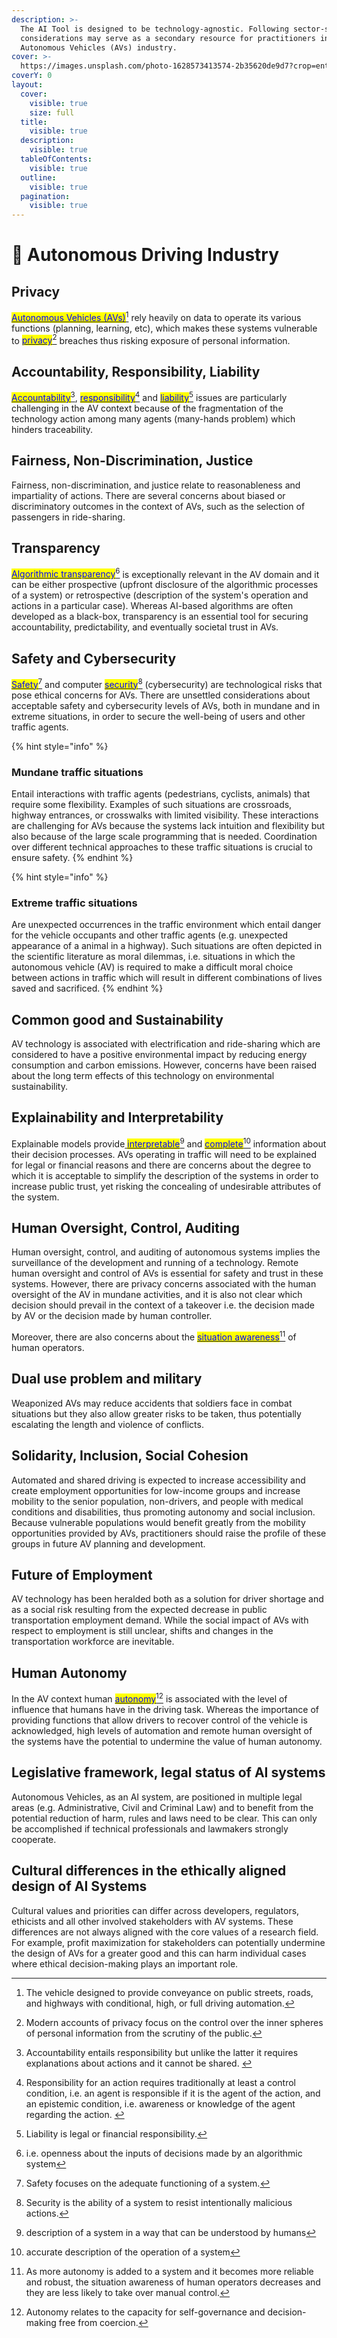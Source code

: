 ```yaml
---
description: >-
  The AI Tool is designed to be technology-agnostic. Following sector-specific
  considerations may serve as a secondary resource for practitioners in the
  Autonomous Vehicles (AVs) industry.
cover: >-
  https://images.unsplash.com/photo-1628573413574-2b35620de9d7?crop=entropy&cs=srgb&fm=jpg&ixid=M3wxOTcwMjR8MHwxfHNlYXJjaHw0fHxhdXRvbm9tb3VzJTIwY2Fyc3xlbnwwfHx8fDE3MDEyMDI0NDR8MA&ixlib=rb-4.0.3&q=85
coverY: 0
layout:
  cover:
    visible: true
    size: full
  title:
    visible: true
  description:
    visible: true
  tableOfContents:
    visible: true
  outline:
    visible: true
  pagination:
    visible: true
---
```


# 🚗 Autonomous Driving Industry

## Privacy

[<mark style="color:blue;">Autonomous Vehicles (AVs)</mark>](#user-content-fn-1)[^1] rely heavily on data to operate its various functions (planning, learning, etc), which makes these systems vulnerable to [<mark style="color:blue;">privacy</mark>](#user-content-fn-2)[^2] breaches thus risking exposure of personal information.

## Accountability, Responsibility, Liability

[<mark style="color:blue;">Accountability</mark>](#user-content-fn-3)[^3], [<mark style="color:blue;">responsibility</mark>](#user-content-fn-4)[^4] and [<mark style="color:blue;">liability</mark>](#user-content-fn-5)[^5] issues are particularly challenging in the AV context because of the fragmentation of the technology action among many agents (many-hands problem) which hinders traceability.

## Fairness, Non-Discrimination, Justice

Fairness, non-discrimination, and justice relate to reasonableness and impartiality of actions. There are several concerns about biased or discriminatory outcomes in the context of AVs, such as the selection of passengers in ride-sharing.

## Transparency

[<mark style="color:blue;">Algorithmic transparency</mark>](#user-content-fn-6)[^6] is exceptionally relevant in the AV domain and it can be either prospective (upfront disclosure of the algorithmic processes of a system) or retrospective (description of the system's operation and actions in a particular case). Whereas AI-based algorithms are often developed as a black-box, transparency is an essential tool for securing accountability, predictability, and eventually societal trust in AVs.

## Safety and Cybersecurity

[<mark style="color:blue;">Safety</mark>](#user-content-fn-7)[^7] and computer [<mark style="color:blue;">security</mark>](#user-content-fn-8)[^8] (cybersecurity) are technological risks that pose ethical concerns for AVs. There are unsettled considerations about acceptable safety and cybersecurity levels of AVs, both in mundane and in extreme situations, in order to secure the well-being of users and other traffic agents.

{% hint style="info" %}
### Mundane traffic situations

Entail interactions with traffic agents (pedestrians, cyclists, animals) that require some flexibility. Examples of such situations are crossroads, highway entrances, or crosswalks with limited visibility. These interactions are challenging for AVs because the systems lack intuition and flexibility but also because of the large scale programming that is needed. Coordination over different technical approaches to these traffic situations is crucial to ensure safety.&#x20;
{% endhint %}

{% hint style="info" %}
### Extreme traffic situations

Are unexpected occurrences in the traffic environment which entail danger for the vehicle occupants and other traffic agents (e.g. unexpected appearance of a animal in a highway). Such situations are often depicted in the scientific literature as moral dilemmas, i.e. situations in which the autonomous vehicle (AV) is required to make a difficult moral choice between actions in traffic which will result in different combinations of lives saved and sacrificed.
{% endhint %}

## Common good and Sustainability

AV technology is associated with electrification and ride-sharing which are considered to have a positive environmental impact by reducing energy consumption and carbon emissions. However, concerns have been raised about the long term effects of this technology on environmental sustainability. &#x20;

## Explainability and Interpretability

Explainable models provide[ <mark style="color:blue;">interpretable</mark>](#user-content-fn-9)[^9] and [<mark style="color:blue;">complete</mark>](#user-content-fn-10)[^10] information about their decision processes. AVs operating in traffic will need to be explained for legal or financial reasons and there are concerns about the degree to which it is acceptable to simplify the description of the systems in order to increase public trust, yet risking the concealing of undesirable attributes of the system.&#x20;

## Human Oversight, Control, Auditing

Human oversight, control, and auditing of autonomous systems implies the surveillance of the development and running of a technology. Remote human oversight and control of AVs is essential for safety and trust in these systems. However, there are privacy concerns associated with the human oversight of the AV in mundane activities, and it is also not clear which decision should prevail in the context of a takeover i.e. the decision made by AV or the decision made by human controller.&#x20;

Moreover, there are also concerns about the [<mark style="color:blue;">situation awareness</mark>](#user-content-fn-11)[^11] of human operators.&#x20;

## Dual use problem and military

Weaponized AVs may reduce accidents that soldiers face in combat situations but they also allow greater risks to be taken, thus potentially escalating the length and violence of conflicts.

## Solidarity, Inclusion, Social Cohesion

Automated and shared driving is expected to increase accessibility and create employment opportunities for low-income groups and increase mobility to the senior population, non-drivers, and people with medical conditions and disabilities, thus promoting autonomy and social inclusion. Because vulnerable populations would benefit greatly from the mobility opportunities provided by AVs, practitioners should raise the profile of these groups in future AV planning and development.

## Future of Employment

AV technology has been heralded both as a solution for driver shortage and as a social risk resulting from the expected decrease in  public transportation  employment demand. While the social impact of AVs with respect to employment is still unclear, shifts and changes in the transportation workforce are inevitable.

## Human Autonomy

In the AV context human [<mark style="color:blue;">autonomy</mark>](#user-content-fn-12)[^12] is associated with the level of influence that humans have in the driving task. Whereas the importance of providing functions that allow drivers to recover control of the vehicle is acknowledged, high levels of automation and remote human oversight of the systems have the potential to undermine the value of human autonomy.&#x20;

## Legislative framework, legal status of AI systems

Autonomous Vehicles, as an AI system, are positioned in multiple legal areas (e.g. Administrative, Civil and Criminal Law) and to benefit from the potential reduction of harm, rules and laws need to be clear. This can only be accomplished if technical professionals and lawmakers strongly cooperate.

## Cultural differences in the ethically aligned design of AI Systems

Cultural values and priorities can differ across developers, regulators, ethicists and all other involved stakeholders with AV systems. These differences are not always aligned with the core values of a research field. For example, profit maximization for stakeholders can potentially undermine the design of AVs for a greater good and this can harm individual cases where ethical decision-making plays an important role.





[^1]: The vehicle designed to provide conveyance on public streets, roads, and highways with conditional, high, or full driving automation.

[^2]: Modern accounts of privacy focus on the control over the inner spheres of personal information from the scrutiny of the public.

[^3]: Accountability entails responsibility but unlike the latter it requires explanations about actions and it cannot be shared.&#x20;

[^4]: Responsibility for an action requires traditionally at least a control condition, i.e. an agent is responsible if it is the agent of the action, and an epistemic condition, i.e. awareness or knowledge of the agent regarding the action.&#x20;

[^5]: Liability is legal or financial responsibility.

[^6]: i.e. openness about the inputs of decisions made by an algorithmic system

[^7]: Safety focuses on the adequate functioning of a system.

[^8]: Security is the ability of a system to resist intentionally malicious actions.

[^9]: description of a system in a way that can be understood by humans

[^10]: accurate description of the operation of a system

[^11]: As more autonomy is added to a system and it becomes more reliable and robust, the situation awareness of human operators decreases and they are less likely to take over manual control.

[^12]: Autonomy relates to the capacity for self-governance and decision-making free from coercion.
